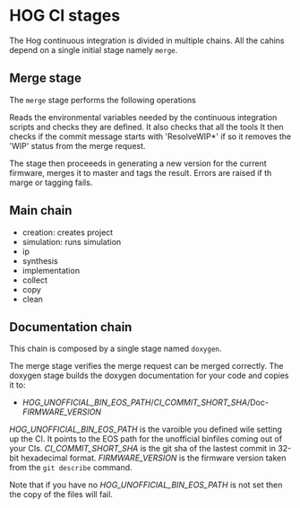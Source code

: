 # HOG CI stages

The Hog continuous integration is divided in multiple chains. 
All the cahins depend on a single initial stage namely `merge`.

## Merge stage

The `merge` stage performs the following operations

Reads the environmental variables needed by the continuous integration scripts and checks they are defined.
It also checks that all the tools 
It then checks if the commit message starts with 'ResolveWIP*' if so it removes the 'WIP' status from the merge request.

The stage then proceeeds in generating a new version for the current firmware, merges it to master and tags the result.
Errors are raised if th marge or tagging fails.

## Main  chain
- creation: creates project
- simulation: runs simulation
- ip
- synthesis
- implementation
- collect
- copy
- clean

## Documentation chain

This chain is composed by a single stage named `doxygen`.

The merge stage verifies the merge request can be merged correctly.
The doxygen stage builds the doxygen documentation for your code and copies it to:
- *HOG_UNOFFICIAL_BIN_EOS_PATH*/*CI_COMMIT_SHORT_SHA*/Doc-*FIRMWARE_VERSION*

*HOG_UNOFFICIAL_BIN_EOS_PATH* is the varoible you defined wile setting up the CI. 
It points to the EOS path for the unofficial binfiles coming out of your CIs.
*CI_COMMIT_SHORT_SHA* is the git sha of the lastest commit in 32-bit hexadecimal format.
*FIRMWARE_VERSION* is the firmware version taken from the `git describe` command.

Note that if you have no *HOG_UNOFFICIAL_BIN_EOS_PATH* is not set then the copy of the files will fail.
